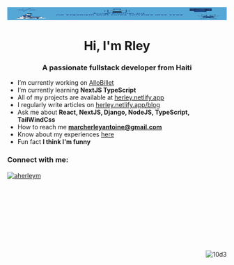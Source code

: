 <img src="https://github.com/10d3/10d3/blob/7592e308043055570b8f0521c586493fbd6f2a5b/0d8c6a27b4b039d5b9cfe8aa4777766d.png" alt="aherleym" height="30" width="100%" />

<h1 align="center">Hi, I'm Rley</h1>
<h3 align="center">A passionate fullstack developer from Haiti</h3>


- I’m currently working on [AlloBillet](https://github.com/10d3/maplas.git)
- I’m currently learning **NextJS TypeScript**
- All of my projects are available at [herley.netlify.app](https://herley.netlify.app)
- I regularly write articles on [herley.netlify.app/blog](https://herley.netlify.app/blog)
- Ask me about **React, NextJS, Django, NodeJS, TypeScript, TailWindCss**
- How to reach me **marcherleyantoine@gmail.com**
- Know about my experiences [here](https://herley.netlify.app/certificat.pdf)
- Fun fact **I think I'm funny**

<h3 align="left">Connect with me:</h3>
<p align="left">
  <a href="https://linkedin.com/in/aherleym" target="blank">
    <img align="center" src="https://raw.githubusercontent.com/rahuldkjain/github-profile-readme-generator/master/src/images/icons/Social/linked-in-alt.svg" alt="aherleym" height="30" width="40" />
  </a>
</p>



<br>
<br>
<br>
<br>
<br>
<br>
<br>
<br>
<p align="right">
  <img src="https://komarev.com/ghpvc/?username=10d3&label=Profile%20views&color=0e75b6&style=flat" alt="10d3" />
</p>
